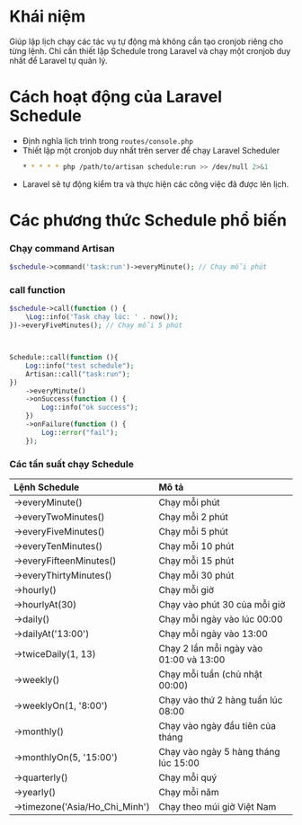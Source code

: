 # Khái niệm

Giúp lập lịch chạy các tác vụ tự động mà không cần tạo cronjob riêng cho từng lệnh. Chỉ cần thiết lập Schedule trong Laravel và chạy một cronjob duy nhất để Laravel tự quản lý.

# Cách hoạt động của Laravel Schedule

- Định nghĩa lịch trình trong `routes/console.php`
- Thiết lập một cronjob duy nhất trên server để chạy Laravel Scheduler
  ```sh
  * * * * * php /path/to/artisan schedule:run >> /dev/null 2>&1
  ```
- Laravel sẽ tự động kiểm tra và thực hiện các công việc đã được lên lịch.

# Các phương thức Schedule phổ biến

### Chạy command Artisan

```php
$schedule->command('task:run')->everyMinute(); // Chạy mỗi phút
```

### call function

```php
$schedule->call(function () {
    \Log::info('Task chạy lúc: ' . now());
})->everyFiveMinutes(); // Chạy mỗi 5 phút



Schedule::call(function (){
    Log::info("test schedule");
    Artisan::call("task:run");
})
    ->everyMinute()
    ->onSuccess(function () {
        Log::info("ok success");
    })
    ->onFailure(function () {
        Log::error("fail");
    });
```

### Các tần suất chạy Schedule

| Lệnh Schedule                  | Mô tả                                  |
| :----------------------------- | :------------------------------------- |
| ->everyMinute()                | Chạy mỗi phút                          |
| ->everyTwoMinutes()            | Chạy mỗi 2 phút                        |
| ->everyFiveMinutes()           | Chạy mỗi 5 phút                        |
| ->everyTenMinutes()            | Chạy mỗi 10 phút                       |
| ->everyFifteenMinutes()        | Chạy mỗi 15 phút                       |
| ->everyThirtyMinutes()         | Chạy mỗi 30 phút                       |
| ->hourly()                     | Chạy mỗi giờ                           |
| ->hourlyAt(30)                 | Chạy vào phút 30 của mỗi giờ           |
| ->daily()                      | Chạy mỗi ngày vào lúc 00:00            |
| ->dailyAt('13:00')             | Chạy mỗi ngày vào 13:00                |
| ->twiceDaily(1, 13)            | Chạy 2 lần mỗi ngày vào 01:00 và 13:00 |
| ->weekly()                     | Chạy mỗi tuần (chủ nhật 00:00)         |
| ->weeklyOn(1, '8:00')          | Chạy vào thứ 2 hàng tuần lúc 08:00     |
| ->monthly()                    | Chạy vào ngày đầu tiên của tháng       |
| ->monthlyOn(5, '15:00')        | Chạy vào ngày 5 hàng tháng lúc 15:00   |
| ->quarterly()                  | Chạy mỗi quý                           |
| ->yearly()                     | Chạy mỗi năm                           |
| ->timezone('Asia/Ho_Chi_Minh') | Chạy theo múi giờ Việt Nam             |
